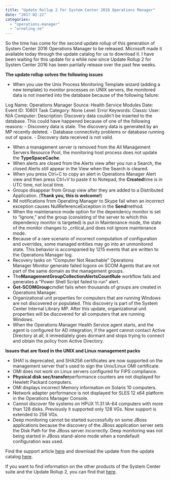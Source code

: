 ```yaml
---
title: "Update Rollup 2 for System Center 2016 Operations Manager"
date: "2017-02-22"
categories: 
  - "operations-manager"
  - "orneling-se"
---
```


So the time has come for the second update rollup of this generation of System Center 2016 Operations Manager to be released. Microsoft made it available today through the update catalog for us to download it. I have been waiting for this update for a while now since Update Rollup 2 for System Center 2016 has been partially release over the past few weeks.

**The update rollup solves the following issues**

- When you use the Unix Process Monitoring Template wizard (adding a new template) to monitor processes on UNIX servers, the monitored data is not inserted into the database because of the following failure:

Log Name: Operations Manager Source: Health Service Modules Date: Event ID: 10801 Task Category: None Level: Error Keywords: Classic User: N/A Computer: Description: Discovery data couldn't be inserted to the database. This could have happened because of one of the following reasons: - Discovery data is stale. The discovery data is generated by an MP recently deleted. - Database connectivity problems or database running out of space. - Discovery data received is not valid.

- When a management server is removed from the All Management Servers Resource Pool, the monitoring host process does not update the **TypeSpaceCache**.
- When alerts are closed from the Alerts view after you run a Search, the closed Alerts still appear in the View when the Search is cleared.
- When you press Ctrl+C to copy an alert in Operations Manager Alert view and then press Ctrl+V to paste it to Notepad, the **Created**time is in UTC time, not local time.
- Groups disappear from Group view after they are added to a Distributed Application. (**Thank you, this is welcome!**)
- IM notifications from Operating Manager to Skype fail when an incorrect exception causes NullReferenceException in the **Send**method.
- When the maintenance mode option for the dependency monitor is set to “Ignore,” and the group (consisting of the server to which this dependency monitor is targeted) is put in Maintenance mode, the state of the monitor changes to _critical_and does not ignore maintenance mode.
- Because of a rare scenario of incorrect computation of configuration and overrides, some managed entities may go into an unmonitored state. This behavior is accompanied by 1215 events that are written to the Operations Manager log.
- Recovery tasks on “Computer Not Reachable” Operations Manager Monitor generate failed logons on SCOM Agents that are not part of the same domain as the management groups.
- The**ManagementGroupCollectionAlertsCountRule** workflow fails and generates a "Power Shell Script failed to run" alert.
- **Get-SCOMGroup**cmdlet fails when thousands of groups are created in Operations Manager.
- Organizational unit properties for computers that are running Windows are not discovered or populated. This discovery is part of the System Center Internal Library MP. After this update, organizational unit properties will be discovered for all computers that are running Windows.
- When the Operations Manager Health Service agent starts, and the agent is configured for AD integration, if the agent cannot contact Active Directory at all, it immediately goes dormant and stops trying to connect and obtain the policy from Active Directory.

**Issues that are fixed in the UNIX and Linux management packs**

- SHA1 is deprecated, and SHA256 certificates are now supported on the management server that's used to sign the Unix/Linux OMI certificate.
- OMI does not work on Linux servers configured for FIPS compliance.
- **Physical disk sec/transfer**performance counters are not displayed for Hewlett Packard computers.
- OMI displays incorrect Memory information on Solaris 10 computers.
- Network adapter performance is not displayed for SLES 12 x64 platform in the Operations Manager Console.
- Cannot discover file systems on HPUX 11.31 IA-64 computers with more than 128 disks. Previously it supported only 128 VGs. Now support is extended to 256 VGs.
- Deep monitoring cannot be started successfully on some JBoss applications because the discovery of the JBoss application server sets the Disk Path for the JBoss server incorrectly. Deep monitoring was not being started in JBoss stand-alone mode when a nondefault configuration was used.

Find the support article [here](https://support.microsoft.com/sv-se/help/3209591/update-rollup-2-for-system-center-2016-operations-manager) and download the update from the update catalog [here](http://www.catalog.update.microsoft.com/Search.aspx?q=3209591).

If you want to find information on the other products of the System Center suite and the Update Rollup 2, you can find that [here](https://support.microsoft.com/sv-se/help/3209601/update-rollup-2-for-system-center-2016).
